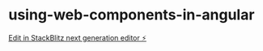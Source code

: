 # using-web-components-in-angular

[Edit in StackBlitz next generation editor ⚡️](https://stackblitz.com/~/github.com/coryrylan/using-web-components-in-angular)